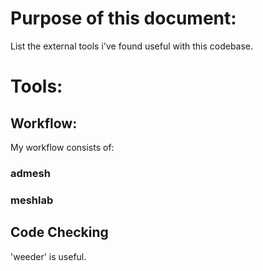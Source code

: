 # Purpose of this document:

List the external tools i've found useful with this codebase.

# Tools:

## Workflow:

My workflow consists of:

### admesh

### meshlab

## Code Checking
'weeder' is useful.

